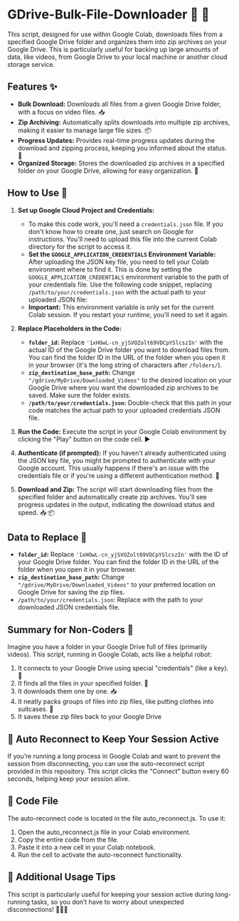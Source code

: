 # GDrive-Bulk-File-Downloader 📁 🔗

This script, designed for use within Google Colab, downloads files from a specified Google Drive folder and organizes them into zip archives on your Google Drive. This is particularly useful for backing up large amounts of data, like videos, from Google Drive to your local machine or another cloud storage service.

## Features ✨

* **Bulk Download:** Downloads all files from a given Google Drive folder, with a focus on video files. 📥
* **Zip Archiving:** Automatically splits downloads into multiple zip archives, making it easier to manage large file sizes. 📦
* **Progress Updates:** Provides real-time progress updates during the download and zipping process, keeping you informed about the status. 🔄
* **Organized Storage:** Stores the downloaded zip archives in a specified folder on your Google Drive, allowing for easy organization. 💾

## How to Use 🚀

1. **Set up Google Cloud Project and Credentials:**
   - To make this code work, you'll need a `credentials.json` file. If you don't know how to create one, just search on Google for instructions. You'll need to upload this file into the current Colab directory for the script to access it.
   - **Set the `GOOGLE_APPLICATION_CREDENTIALS` Environment Variable:** After uploading the JSON key file, you need to tell your Colab environment where to find it. This is done by setting the `GOOGLE_APPLICATION_CREDENTIALS` environment variable to the path of your credentials file. Use the following code snippet, replacing `/path/to/your/credentials.json` with the actual path to your uploaded JSON file:
   - **Important:** This environment variable is only set for the current Colab session. If you restart your runtime, you'll need to set it again.

2. **Replace Placeholders in the Code:** 

   - **`folder_id`:** Replace `'1xHOwL-cn_yjSVOZolt69VDCpYSlcszIn'` with the actual ID of the Google Drive folder you want to download files from. You can find the folder ID in the URL of the folder when you open it in your browser (it's the long string of characters after `/folders/`).
   - **`zip_destination_base_path`:** Change `"/gdrive/MyDrive/Downloaded_Videos"` to the desired location on your Google Drive where you want the downloaded zip archives to be saved. Make sure the folder exists.
   - **`/path/to/your/credentials.json`:** Double-check that this path in your code matches the actual path to your uploaded credentials JSON file.

3. **Run the Code:** Execute the script in your Google Colab environment by clicking the "Play" button on the code cell. ▶️

4. **Authenticate (if prompted):** If you haven't already authenticated using the JSON key file, you might be prompted to authenticate with your Google account. This usually happens if there's an issue with the credentials file or if you're using a different authentication method. 🔑

5. **Download and Zip:** The script will start downloading files from the specified folder and automatically create zip archives. You'll see progress updates in the output, indicating the download status and speed. 📥 📦


## Data to Replace 📝

*  **`folder_id`:**  Replace `'1xHOwL-cn_yjSVOZolt69VDCpYSlcszIn'` with the ID of your Google Drive folder. You can find the folder ID in the URL of the folder when you open it in your browser.
*  **`zip_destination_base_path`:**  Change `"/gdrive/MyDrive/Downloaded_Videos"` to your preferred location on Google Drive for saving the zip files.
*  `/path/to/your/credentials.json`: Replace with the path to your downloaded JSON credentials file.



## Summary for Non-Coders 👶

Imagine you have a folder in your Google Drive full of files (primarily videos). This script, running in Google Colab, acts like a helpful robot:

1. It connects to your Google Drive using special "credentials" (like a key). 🔑
2. It finds all the files in your specified folder. 🔎
3. It downloads them one by one. 📥
4. It neatly packs groups of files into zip files, like putting clothes into suitcases. 🧳
5. It saves these zip files back to your Google Drive

## 🔄 Auto Reconnect to Keep Your Session Active

If you’re running a long process in Google Colab and want to prevent the session from disconnecting, you can use the auto-reconnect script provided in this repository. This script clicks the "Connect" button every 60 seconds, helping keep your session alive.

## 📁 Code File

The auto-reconnect code is located in the file auto_reconnect.js. To use it:

1. Open the auto_reconnect.js file in your Colab environment.
2. Copy the entire code from the file.
3. Paste it into a new cell in your Colab notebook.
4. Run the cell to activate the auto-reconnect functionality.

## 🚀 Additional Usage Tips

This script is particularly useful for keeping your session active during long-running tasks, so you don’t have to worry about unexpected disconnections! 🧘‍♂️✨
